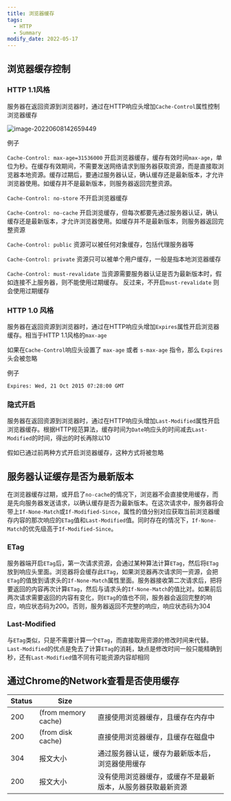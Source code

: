 ```yaml
---
title: 浏览器缓存
tags: 
  - HTTP
  - Summary
modify_date: 2022-05-17
---
```


## 浏览器缓存控制

### HTTP 1.1风格

服务器在返回资源到浏览器时，通过在HTTP响应头增加`Cache-Control`属性控制浏览器缓存

<!--more-->

![image-20220608142659449](https://oliver-blog.oss-cn-shenzhen.aliyuncs.com/202206081427402.png)

例子

`Cache-Control: max-age=31536000` 开启浏览器缓存，缓存有效时间`max-age`，单位为秒。在缓存有效期间，不需要发送网络请求到服务器获取资源，而是直接取浏览器本地资源。缓存过期后，要通过服务器认证，确认缓存还是最新版本，才允许浏览器使用。如缓存并不是最新版本，则服务器返回完整资源。

`Cache-Control: no-store` 不开启浏览器缓存

`Cache-Control: no-cache` 开启浏览缓存，但每次都要先通过服务器认证，确认缓存还是最新版本，才允许浏览器使用。如缓存并不是最新版本，则服务器返回完整资源

`Cache-Control: public` 资源可以被任何对象缓存，包括代理服务器等

`Cache-Control: private` 资源只可以被单个用户缓存，一般是指本地浏览器缓存

`Cache-Control: must-revalidate` 当资源需要服务器认证是否为最新版本时，假如连接不上服务器，则不能使用过期缓存。 反过来，不开启`must-revalidate` 则会使用过期缓存

### HTTP 1.0 风格

服务器在返回资源到浏览器时，通过在HTTP响应头增加`Expires`属性开启浏览器缓存。相当于HTTP 1.1风格的`max-age`

如果在`Cache-Control`响应头设置了 `max-age` 或者 `s-max-age` 指令，那么 `Expires` 头会被忽略

例子

`Expires: Wed, 21 Oct 2015 07:28:00 GMT`

### 隐式开启

服务器在返回资源到浏览器时，通过在HTTP响应头增加`Last-Modified`属性开启浏览器缓存。根据HTTP规范算法，缓存时间为`Date`响应头的时间减去`Last-Modified`的时间，得出的时长再除以10

假如已通过前两种方式开启浏览器缓存，这种方式将被忽略



## 服务器认证缓存是否为最新版本

在浏览器缓存过期，或开启了`no-cache`的情况下，浏览器不会直接使用缓存，而是先向服务器发送请求，以确认缓存是否为最新版本。在这次请求中，服务器将会带上`If-None-Match`或`If-Modified-Since`，属性的值分别对应获取当前浏览器缓存内容的那次响应的`ETag`值和`Last-Modified`值。同时存在的情况下，`If-None-Match`的优先级高于`If-Modified-Since`。

### ETag

服务器端开启`ETag`后，第一次请求资源，会通过某种算法计算`ETag`，然后将`ETag`放到响应头里面。浏览器将会缓存此`ETag`，如果浏览器再次请求同一资源，会把`ETag`的值放到请求头的`If-None-Match`属性里面。服务器接收第二次请求后，把将要返回的内容再次计算`ETag`，然后与请求头的`If-None-Match`的值比对。如果前后两次请求需要返回的内容有变化，则`ETag`的值也不同，服务器会返回完整的响应，响应状态码为200。否则，服务器返回不完整的响应，响应状态码为304

### Last-Modified

与`ETag`类似，只是不需要计算一个`ETag`，而直接取用资源的修改时间来代替。`Last-Modified`的优点是免去了计算`ETag`的消耗，缺点是修改时间一般只能精确到秒，还有`Last-Modified`值不同有可能资源内容却相同



## 通过Chrome的Network查看是否使用缓存

| Status | Size                |                                                              |
| ------ | ------------------- | ------------------------------------------------------------ |
| 200    | (from memory cache) | 直接使用浏览器缓存，且缓存在内存中                           |
| 200    | (from disk cache)   | 直接使用浏览器缓存，且缓存在磁盘中                           |
| 304    | 报文大小            | 通过服务器认证，缓存为最新版本后，浏览器使用缓存             |
| 200    | 报文大小            | 没有使用浏览器缓存，或缓存不是最新版本，从服务器获取最新资源 |

